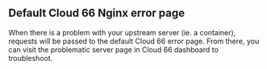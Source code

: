 


## Default Cloud 66 Nginx error page

When there is a problem with your upstream server (ie. a container), requests will be passed to the default Cloud 66 error page. From there, you can visit the problematic server page in Cloud 66 dashboard to troubleshoot. 

